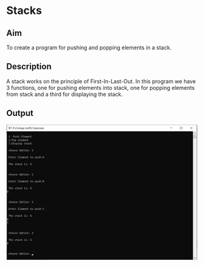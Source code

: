 # Stacks
## Aim
To create a program for pushing and popping elements in a stack.
## Description
A stack works on the principle of First-In-Last-Out. In this program we have 3 functions, one for pushing elements into stack, one for popping elements from stack and a third for displaying the stack.
## Output
![alt text](https://github.com/aashnamidha/Stacks/blob/master/stack.jpg)
